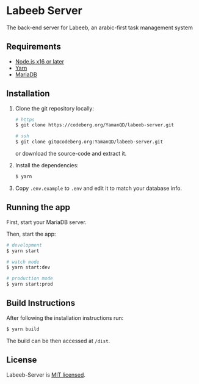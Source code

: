 # Labeeb Server

The back-end server for Labeeb, an arabic-first task management system

## Requirements

  * [Node.js x16 or later](https://nodejs.org/)
  * [Yarn](https://yarnpkg.com/)
  * [MariaDB](https://mariadb.org/)

## Installation

1. Clone the git repository locally:
    ```bash
    # https
    $ git clone https://codeberg.org/YamanQD/labeeb-server.git

    # ssh
    $ git clone git@codeberg.org:YamanQD/labeeb-server.git
    ```
    or download the source-code and extract it.

2. Install the dependencies:

    ```bash
    $ yarn
    ```
3. Copy `.env.example` to `.env` and edit it to match your database info.

## Running the app

First, start your MariaDB server.

Then, start the app:

```bash
# development
$ yarn start

# watch mode
$ yarn start:dev

# production mode
$ yarn start:prod
```

## Build Instructions

After following the installation instructions run:

```bash
$ yarn build
```

The build can be then accessed at `/dist`.


## License

Labeeb-Server is [MIT licensed](LICENSE).
